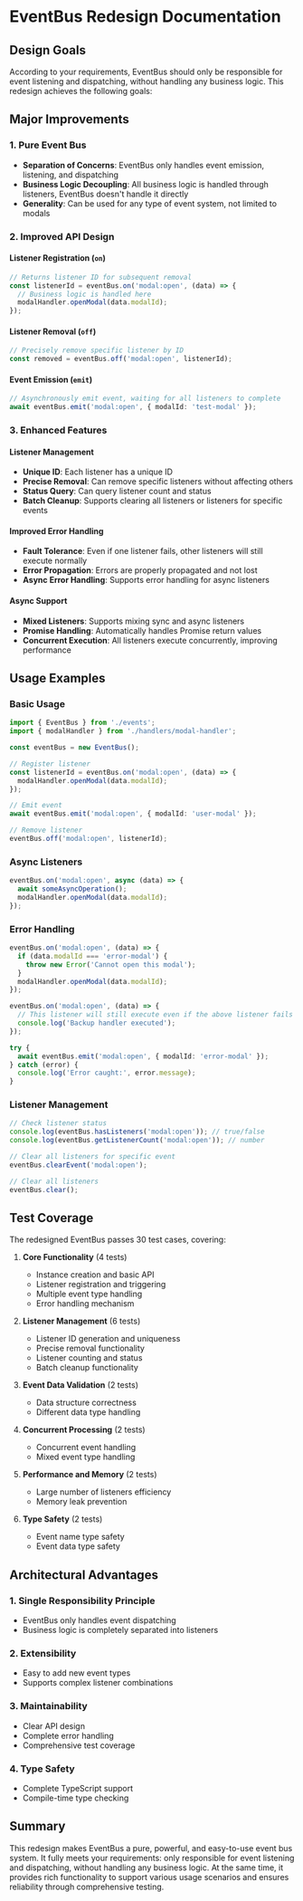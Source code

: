 # EventBus Redesign Documentation

## Design Goals

According to your requirements, EventBus should only be responsible for event listening and dispatching, without handling any business logic. This redesign achieves the following goals:

## Major Improvements

### 1. Pure Event Bus
- **Separation of Concerns**: EventBus only handles event emission, listening, and dispatching
- **Business Logic Decoupling**: All business logic is handled through listeners, EventBus doesn't handle it directly
- **Generality**: Can be used for any type of event system, not limited to modals

### 2. Improved API Design

#### Listener Registration (`on`)
```typescript
// Returns listener ID for subsequent removal
const listenerId = eventBus.on('modal:open', (data) => {
  // Business logic is handled here
  modalHandler.openModal(data.modalId);
});
```

#### Listener Removal (`off`)
```typescript
// Precisely remove specific listener by ID
const removed = eventBus.off('modal:open', listenerId);
```

#### Event Emission (`emit`)
```typescript
// Asynchronously emit event, waiting for all listeners to complete
await eventBus.emit('modal:open', { modalId: 'test-modal' });
```

### 3. Enhanced Features

#### Listener Management
- **Unique ID**: Each listener has a unique ID
- **Precise Removal**: Can remove specific listeners without affecting others
- **Status Query**: Can query listener count and status
- **Batch Cleanup**: Supports clearing all listeners or listeners for specific events

#### Improved Error Handling
- **Fault Tolerance**: Even if one listener fails, other listeners will still execute normally
- **Error Propagation**: Errors are properly propagated and not lost
- **Async Error Handling**: Supports error handling for async listeners

#### Async Support
- **Mixed Listeners**: Supports mixing sync and async listeners
- **Promise Handling**: Automatically handles Promise return values
- **Concurrent Execution**: All listeners execute concurrently, improving performance

## Usage Examples

### Basic Usage
```typescript
import { EventBus } from './events';
import { modalHandler } from './handlers/modal-handler';

const eventBus = new EventBus();

// Register listener
const listenerId = eventBus.on('modal:open', (data) => {
  modalHandler.openModal(data.modalId);
});

// Emit event
await eventBus.emit('modal:open', { modalId: 'user-modal' });

// Remove listener
eventBus.off('modal:open', listenerId);
```

### Async Listeners
```typescript
eventBus.on('modal:open', async (data) => {
  await someAsyncOperation();
  modalHandler.openModal(data.modalId);
});
```

### Error Handling
```typescript
eventBus.on('modal:open', (data) => {
  if (data.modalId === 'error-modal') {
    throw new Error('Cannot open this modal');
  }
  modalHandler.openModal(data.modalId);
});

eventBus.on('modal:open', (data) => {
  // This listener will still execute even if the above listener fails
  console.log('Backup handler executed');
});

try {
  await eventBus.emit('modal:open', { modalId: 'error-modal' });
} catch (error) {
  console.log('Error caught:', error.message);
}
```

### Listener Management
```typescript
// Check listener status
console.log(eventBus.hasListeners('modal:open')); // true/false
console.log(eventBus.getListenerCount('modal:open')); // number

// Clear all listeners for specific event
eventBus.clearEvent('modal:open');

// Clear all listeners
eventBus.clear();
```

## Test Coverage

The redesigned EventBus passes 30 test cases, covering:

1. **Core Functionality** (4 tests)
   - Instance creation and basic API
   - Listener registration and triggering
   - Multiple event type handling
   - Error handling mechanism

2. **Listener Management** (6 tests)
   - Listener ID generation and uniqueness
   - Precise removal functionality
   - Listener counting and status
   - Batch cleanup functionality

3. **Event Data Validation** (2 tests)
   - Data structure correctness
   - Different data type handling

4. **Concurrent Processing** (2 tests)
   - Concurrent event handling
   - Mixed event type handling

5. **Performance and Memory** (2 tests)
   - Large number of listeners efficiency
   - Memory leak prevention

6. **Type Safety** (2 tests)
   - Event name type safety
   - Event data type safety

## Architectural Advantages

### 1. Single Responsibility Principle
- EventBus only handles event dispatching
- Business logic is completely separated into listeners

### 2. Extensibility
- Easy to add new event types
- Supports complex listener combinations

### 3. Maintainability
- Clear API design
- Complete error handling
- Comprehensive test coverage

### 4. Type Safety
- Complete TypeScript support
- Compile-time type checking

## Summary

This redesign makes EventBus a pure, powerful, and easy-to-use event bus system. It fully meets your requirements: only responsible for event listening and dispatching, without handling any business logic. At the same time, it provides rich functionality to support various usage scenarios and ensures reliability through comprehensive testing. 
